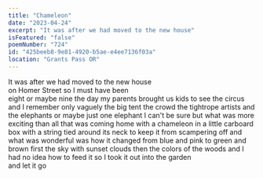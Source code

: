 ```yaml
---
title: "Chameleon"
date: "2023-04-24"
excerpt: "It was after we had moved to the new house"
isFeatured: "false"
poemNumber: "724"
id: "425beeb8-9e81-4920-b5ae-e4ee7136f03a"
location: "Grants Pass OR"
---
```


It was after we had moved to the new house  
 on Homer Street so I must have been  
eight or maybe nine the day my parents brought us kids to see the circus and I remember only vaguely the big tent the crowd the tightrope artists and the elephants or maybe just one elephant I can't be sure but what was more exciting than all that was coming home with a chameleon in a little carboard box with a string tied around its neck to keep it from scampering off and what was wonderful was how it changed from blue and pink to green and brown first the sky with sunset clouds then the colors of the woods and I had no idea how to feed it so I took it out into the garden  
and let it go
